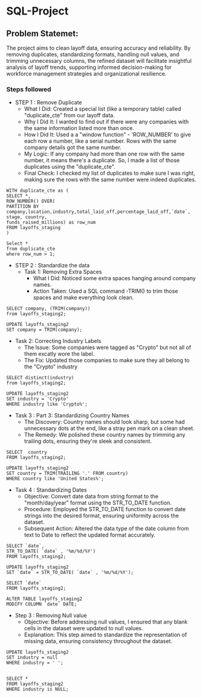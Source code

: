 # SQL-Project
## Problem Statemet: 
The project aims to clean layoff data, ensuring accuracy and reliability. By removing duplicates, standardizing formats, handling null values, and trimming unnecessary columns, the refined dataset will facilitate insightful analysis of layoff trends, supporting informed decision-making for workforce management strategies and organizational resilience.

### Steps followed 
- STEP 1 : Remove Duplicate
   - What I Did: Created a special list (like a temporary table) called "duplicate_cte" from our layoff data.
   - Why I Did It: I wanted to find out if there were any companies with the same information listed more than once.
   - How I Did It: Used a a "window function" - 'ROW_NUMBER' to give each row a number, like a serial number. Rows with the same company details got the same number.
   - My Logic: If any company had more than one row with the same number, it means there's a duplicate. So, I made a list of those duplicates using the "duplicate_cte".
   - Final Check: I checked my list of duplicates to make sure I was right, making sure the rows with the same number were indeed duplicates.
```
WITH duplicate_cte as (
SELECT *,
ROW_NUMBER() OVER(
PARTITION BY company,location,industry,total_laid_off,percentage_laid_off,`date`, stage, country,
funds_raised_millions) as row_num
FROM layoffs_staging
)

Select *
from duplicate_cte
where row_num > 1;
```
   
- STEP 2 : Standardize the data
  - Task 1: Removing Extra Spaces
    - What I Did: Noticed some extra spaces hanging around company names.
    - Action Taken: Used a  SQL command -TRIM() to trim those spaces and make everything look clean.
```
SELECT company, (TRIM(company))
from layoffs_staging2;

UPDATE layoffs_staging2
SET company = TRIM(company);
```
  - Task 2: Correcting Industry Labels
    - The Issue: Some companies were tagged as "Crypto" but not all of them excatly wore the label.
    - The Fix: Updated those companies to make sure they all  belong to the "Crypto" industry
```
SELECT distinct(industry)
from layoffs_staging2;

UPDATE layoffs_staging2
SET industry = 'Crypto'
WHERE industry like 'Crypto%';
```
  - Task 3 : Part 3: Standardizing Country Names
    - The Discovery: Country names should look sharp, but some had unnecessary dots at the end, like a stray pen mark on a clean sheet.
    - The Remedy: We polished these country names by trimming any trailing dots, ensuring they're sleek and consistent.
```
SELECT  country 
FROM layoffs_staging2;

UPDATE layoffs_staging2
SET country = TRIM(TRAILING '.' FROM country)
WHERE country like 'United States%';
```
  - Task 4 : Standardizing Dates
    - Objective: Convert date data from string format to the "month/day/year" format using the STR_TO_DATE function.
    - Procedure: Employed the STR_TO_DATE function to convert date strings into the desired format, ensuring uniformity across the dataset.
    - Subsequent Action: Altered the data type of the date column from text to Date to reflect the updated format accurately.
```
SELECT `date`,
STR_TO_DATE( `date` , '%m/%d/%Y')
FROM layoffs_staging2;

UPDATE layoffs_staging2
SET `date` = STR_TO_DATE( `date` , '%m/%d/%Y');

SELECT `date`
FROM layoffs_staging2;

ALTER TABLE layoffs_staging2
MODIFY COLUMN `date` DATE; 
```
- Step 3 : Removing Null value
   - Objective: Before addressing null values, I ensured that any blank cells in the dataset were updated to null values.
   - Explanation: This step aimed to standardize the representation of missing data, ensuring consistency throughout the dataset.
```
UPDATE layoffs_staging2
SET industry = null
WHERE industry = ' ';


SELECT * 
FROM layoffs_staging2
WHERE industry is NULL;
```
   
            
     
           
          






        
    



 

